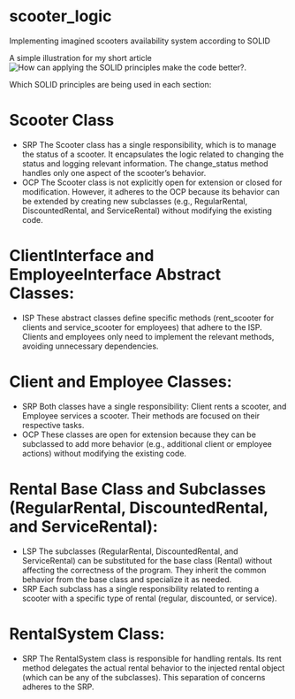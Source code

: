 # scooter_logic
Implementing imagined scooters availability system according to SOLID

A simple illustration for my short article ![How can applying the SOLID principles make the code better?](https://dev.to/antonov_mike/how-can-applying-the-solid-principles-make-the-code-better-3fam).

Which SOLID principles are being used in each section:

# Scooter Class
- SRP 
The Scooter class has a single responsibility, which is to manage the status of a scooter. It encapsulates the logic related to changing the status and logging relevant information. The change_status method handles only one aspect of the scooter’s behavior.
- OCP 
The Scooter class is not explicitly open for extension or closed for modification. However, it adheres to the OCP because its behavior can be extended by creating new subclasses (e.g., RegularRental, DiscountedRental, and ServiceRental) without modifying the existing code.

# ClientInterface and EmployeeInterface Abstract Classes:
- ISP 
These abstract classes define specific methods (rent_scooter for clients and service_scooter for employees) that adhere to the ISP. Clients and employees only need to implement the relevant methods, avoiding unnecessary dependencies.

# Client and Employee Classes:
- SRP 
Both classes have a single responsibility: Client rents a scooter, and Employee services a scooter. Their methods are focused on their respective tasks.
- OCP 
These classes are open for extension because they can be subclassed to add more behavior (e.g., additional client or employee actions) without modifying the existing code.

# Rental Base Class and Subclasses (RegularRental, DiscountedRental, and ServiceRental):
- LSP 
The subclasses (RegularRental, DiscountedRental, and ServiceRental) can be substituted for the base class (Rental) without affecting the correctness of the program. They inherit the common behavior from the base class and specialize it as needed.
- SRP 
Each subclass has a single responsibility related to renting a scooter with a specific type of rental (regular, discounted, or service).

# RentalSystem Class:
- SRP 
The RentalSystem class is responsible for handling rentals. Its rent method delegates the actual rental behavior to the injected rental object (which can be any of the subclasses). This separation of concerns adheres to the SRP.

